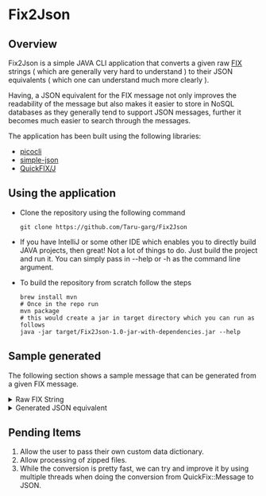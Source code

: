 # Fix2Json

## Overview
Fix2Json is a simple JAVA CLI application that converts a given raw [FIX](https://www.fixtrading.org/what-is-fix/) strings ( which are generally very hard to understand ) to their JSON equivalents ( which one can understand much more clearly ).

Having, a JSON equivalent for the FIX message not only improves the readability of the message  but also makes it easier to store in NoSQL databases as they generally tend to support JSON messages, further it becomes much easier to search through the messages.

The application has been built using the following libraries:
- [picocli](https://picocli.info/)
- [simple-json](https://github.com/fangyidong/json-simple)
- [QuickFIX/J](https://www.quickfixj.org/)

## Using the application
- Clone the repository using the following command
    ```shell
    git clone https://github.com/Taru-garg/Fix2Json
    ```
- If you have IntelliJ or some other IDE which enables you to directly build JAVA projects, 
  then great! Not a lot of things to do. Just build the project and run it. You can simply pass in --help or -h as
  the command line argument.

- To build the repository from scratch follow the steps
  ```shell
  brew install mvn
  # Once in the repo run
  mvn package
  # this would create a jar in target directory which you can run as follows
  java -jar target/Fix2Json-1.0-jar-with-dependencies.jar --help
  ```

## Sample generated
The following section shows a sample message that can be generated from a given FIX message.

<details>
<summary>
Raw FIX String
</summary>

```
8=FIX.4.4|9=247|35=s|34=5|49=sender|52=20060319-09:08:20.881|56=target|22=8|40=2|44=9|48=ABC|55=ABC|60=20060319-09:08:19|548=184214|549=2|550=0|552=2|54=1|453=2|448=8|447=D|452=4|448=AAA35777|447=D|452=3|38=9|54=2|453=2|448=8|447=D|452=4|448=aaa|447=D|452=3|38=9|10=056|
```

</details>


<details>
<summary>
Generated JSON equivalent
</summary>

```json
[
  {
    "Header": {
      "BeginString": "FIX.4.4",
      "SenderCompID": "sender",
      "SendingTime": "20060319-09:08:20.881",
      "TargetCompID": "target",
      "MsgType": "s",
      "MsgSeqNum": "5",
      "BodyLength": "247"
    },
    "Body": {
      "Price": "9",
      "OrdType": "2",
      "Symbol": "ABC",
      "CrossType": "2",
      "CrossID": "184214",
      "SecurityIDSource": "8",
      "SecurityID": "ABC",
      "NoSides": [
        {
          "Side": "1",
          "OrderQty": "9",
          "NoPartyIDs": [
            {
              "PartyRole": "4",
              "PartyID": "8",
              "PartyIDSource": "D"
            },
            {
              "PartyRole": "3",
              "PartyID": "AAA35777",
              "PartyIDSource": "D"
            }
          ]
        },
        {
          "Side": "2",
          "OrderQty": "9",
          "NoPartyIDs": [
            {
              "PartyRole": "4",
              "PartyID": "8",
              "PartyIDSource": "D"
            },
            {
              "PartyRole": "3",
              "PartyID": "aaa",
              "PartyIDSource": "D"
            }
          ]
        }
      ],
      "CrossPrioritization": "0",
      "TransactTime": "20060319-09:08:19"
    },
    "Trailer": {
      "CheckSum": "056"
    }
  }
]
```

</details>

## Pending Items
1. Allow the user to pass their own custom data dictionary.
2. Allow processing of zipped files.
3. While the conversion is pretty fast, we can try and improve it by using multiple threads when doing the conversion from QuickFix::Message to JSON.
